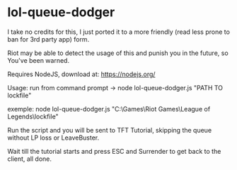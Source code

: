 # lol-queue-dodger

I take no credits for this, I just ported it to a more friendly (read less prone to ban for 3rd party app) form.

Riot may be able to detect the usage of this and punish you in the future, so You've been warned.

Requires NodeJS, download at: https://nodejs.org/

Usage: run from command prompt -> node lol-queue-dodger.js "PATH TO lockfile" 

exemple: node lol-queue-dodger.js "C:\Games\Riot Games\League of Legends\lockfile" 

Run the script and you will be sent to TFT Tutorial, skipping the queue without LP loss or LeaveBuster. 

Wait till the tutorial starts and press ESC and Surrender to get back to the client, all done.
